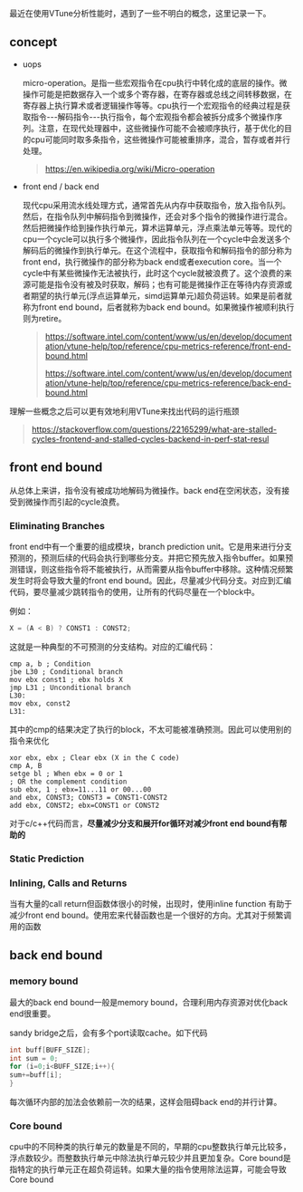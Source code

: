 最近在使用VTune分析性能时，遇到了一些不明白的概念，这里记录一下。

## concept

- uops

  micro-operation。是指一些宏观指令在cpu执行中转化成的底层的操作。微操作可能是把数据存入一个或多个寄存器，在寄存器或总线之间转移数据，在寄存器上执行算术或者逻辑操作等等。cpu执行一个宏观指令的经典过程是获取指令---解码指令---执行指令，每个宏观指令都会被拆分成多个微操作序列。注意，在现代处理器中，这些微操作可能不会被顺序执行，基于优化的目的cpu可能同时取多条指令，这些微操作可能被重排序，混合，暂存或者并行处理。

  > https://en.wikipedia.org/wiki/Micro-operation

- front end / back end

  现代cpu采用流水线处理方式，通常首先从内存中获取指令，放入指令队列。然后，在指令队列中解码指令到微操作，还会对多个指令的微操作进行混合。然后把微操作给到操作执行单元，算术运算单元，浮点乘法单元等等。现代的cpu一个cycle可以执行多个微操作，因此指令队列在一个cycle中会发送多个解码后的微操作到执行单元。在这个流程中，获取指令和解码指令的部分称为 front end，执行微操作的部分称为back end或者execution core。当一个cycle中有某些微操作无法被执行，此时这个cycle就被浪费了。这个浪费的来源可能是指令没有被及时获取，解码；也有可能是微操作正在等待内存资源或者期望的执行单元(浮点运算单元，simd运算单元)超负荷运转。如果是前者就称为front end bound，后者就称为back end bound。如果微操作被顺利执行则为retire。

  > https://software.intel.com/content/www/us/en/develop/documentation/vtune-help/top/reference/cpu-metrics-reference/front-end-bound.html
  >
  > https://software.intel.com/content/www/us/en/develop/documentation/vtune-help/top/reference/cpu-metrics-reference/back-end-bound.html

理解一些概念之后可以更有效地利用VTune来找出代码的运行瓶颈

> https://stackoverflow.com/questions/22165299/what-are-stalled-cycles-frontend-and-stalled-cycles-backend-in-perf-stat-resul

## front end bound

从总体上来讲，指令没有被成功地解码为微操作。back end在空闲状态，没有接受到微操作而引起的cycle浪费。

### Eliminating Branches  

front end中有一个重要的组成模块，branch prediction unit。它是用来进行分支预测的，预测后续的代码会执行到哪些分支。并把它预先放入指令buffer。如果预测错误，则这些指令将不能被执行，从而需要从指令buffer中移除。这种情况频繁发生时将会导致大量的front end bound。因此，尽量减少代码分支。对应到汇编代码，要尽量减少跳转指令的使用，让所有的代码尽量在一个block中。

例如：

```c
X = (A < B) ? CONST1 : CONST2;
```

这就是一种典型的不可预测的分支结构。对应的汇编代码：

```assembly
cmp a, b ; Condition
jbe L30 ; Conditional branch
mov ebx const1 ; ebx holds X
jmp L31 ; Unconditional branch
L30:
mov ebx, const2
L31:
```

其中的cmp的结果决定了执行的block，不太可能被准确预测。因此可以使用别的指令来优化

```assembly
xor ebx, ebx ; Clear ebx (X in the C code)
cmp A, B
setge bl ; When ebx = 0 or 1
; OR the complement condition
sub ebx, 1 ; ebx=11...11 or 00...00
and ebx, CONST3; CONST3 = CONST1-CONST2
add ebx, CONST2; ebx=CONST1 or CONST2
```

对于c/c++代码而言，**尽量减少分支和展开for循环对减少front end bound有帮助的**

### Static Prediction  

### Inlining, Calls and Returns  

当有大量的call return但函数体很小的时候，出现时，使用inline function 有助于减少front end bound。使用宏来代替函数也是一个很好的方向。尤其对于频繁调用的函数

## back end bound

### memory bound

最大的back end bound一般是memory bound，合理利用内存资源对优化back end很重要。

sandy bridge之后，会有多个port读取cache。如下代码

```c
int buff[BUFF_SIZE];
int sum = 0;
for (i=0;i<BUFF_SIZE;i++){
sum+=buff[i];
}
```

每次循环内部的加法会依赖前一次的结果，这样会阻碍back end的并行计算。

### Core bound

cpu中的不同种类的执行单元的数量是不同的，早期的cpu整数执行单元比较多，浮点数较少。而整数执行单元中除法执行单元较少并且更加复杂。Core bound是指特定的执行单元正在超负荷运转。如果大量的指令使用除法运算，可能会导致Core bound